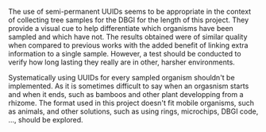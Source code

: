 The use of semi-permanent UUIDs seems to be appropriate in the context of collecting tree samples for the DBGI for the length of this project. They provide a visual cue to help differentiate which organisms have been sampled and which have not. The results obtained were of similar quality when compared to previous works with the added benefit of linking extra information to a single sample. However, a test should be conducted to verify how long lasting they really are in other, harsher environments.

Systematically using UUIDs for every sampled organism shouldn't be implemented. As it is sometimes difficult to say when an orgasnism starts and when it ends, such as bamboos and other plant developping from a rhizome. The format used in this project doesn't fit mobile organisms, such as animals, and other solutions, such as using rings, microchips, DBGI code, ..., should be explored.
